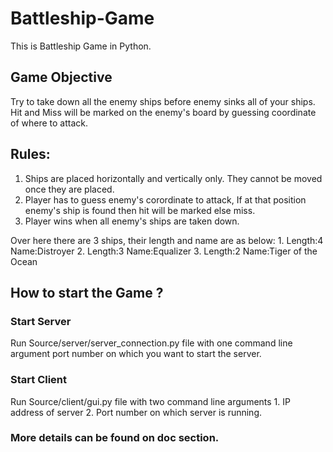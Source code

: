 # Battleship-Game
This is Battleship Game in Python.

## Game Objective
  Try to take down all the enemy ships before enemy sinks all of your ships. Hit and Miss will be marked on the enemy's board by guessing coordinate of where to attack.
  
## Rules:
1. Ships are placed horizontally and vertically only. They cannot be moved once they are placed.
2. Player has to guess enemy's corordinate to attack, If at that position enemy's ship is found then hit will be marked else miss.
3. Player wins when all enemy's ships are taken down.

Over here there are 3 ships, their length and name are as below:
	1. Length:4 Name:Distroyer
	2. Length:3 Name:Equalizer
	3. Length:2 Name:Tiger of the Ocean

## How to start the Game ?
### Start Server
Run Source/server/server_connection.py file with one command line argument port number on which you want to start the server.

### Start Client
Run Source/client/gui.py file with two command line arguments
	1. IP address of server
	2. Port number on which server is running.

### More details can be found on doc section.
